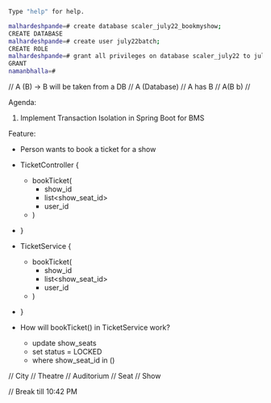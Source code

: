 ```bash
Type "help" for help.

malhardeshpande=# create database scaler_july22_bookmyshow;
CREATE DATABASE
malhardeshpande=# create user july22batch;
CREATE ROLE
malhardeshpande=# grant all privileges on database scaler_july22 to july22batch;
GRANT
namanbhalla=#
```


// A (B) -> B will be taken from a DB
// A (Database)
// A has B
// A(B b)
// 


Agenda:
1. Implement Transaction Isolation in Spring Boot for BMS

Feature:
- Person wants to book a ticket for a show
- TicketController {
  - bookTicket(
    - show_id
    - list<show_seat_id>
    - user_id
  - )
- }


- TicketService {
  - bookTicket(
    - show_id
    - list<show_seat_id>
    - user_id
  - ) 
- }

- How will bookTicket() in TicketService work?
  - update show_seats
  - set status = LOCKED
  - where show_seat_id in ()



// City
// Theatre
// Auditorium
// Seat
// Show

// Break till 10:42 PM
